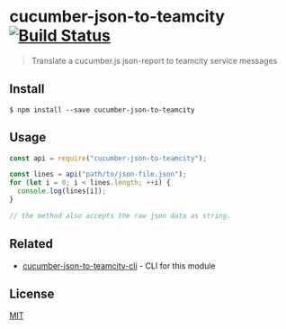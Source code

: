 # cucumber-json-to-teamcity [![Build Status](https://travis-ci.org/oledid-js/cucumber-json-to-teamcity.svg?branch=master)](https://travis-ci.org/oledid-js/cucumber-json-to-teamcity)

> Translate a cucumber.js json-report to teamcity service messages

## Install

```
$ npm install --save cucumber-json-to-teamcity
```


## Usage

```js
const api = require("cucumber-json-to-teamcity");

const lines = api("path/to/json-file.json");
for (let i = 0; i < lines.length; ++i) {
  console.log(lines[i]);
}

// the method also accepts the raw json data as string.
```


## Related

- [cucumber-json-to-teamcity-cli](https://github.com/oledid-js/cucumber-json-to-teamcity-cli) - CLI for this module


## License

[MIT](LICENSE)
